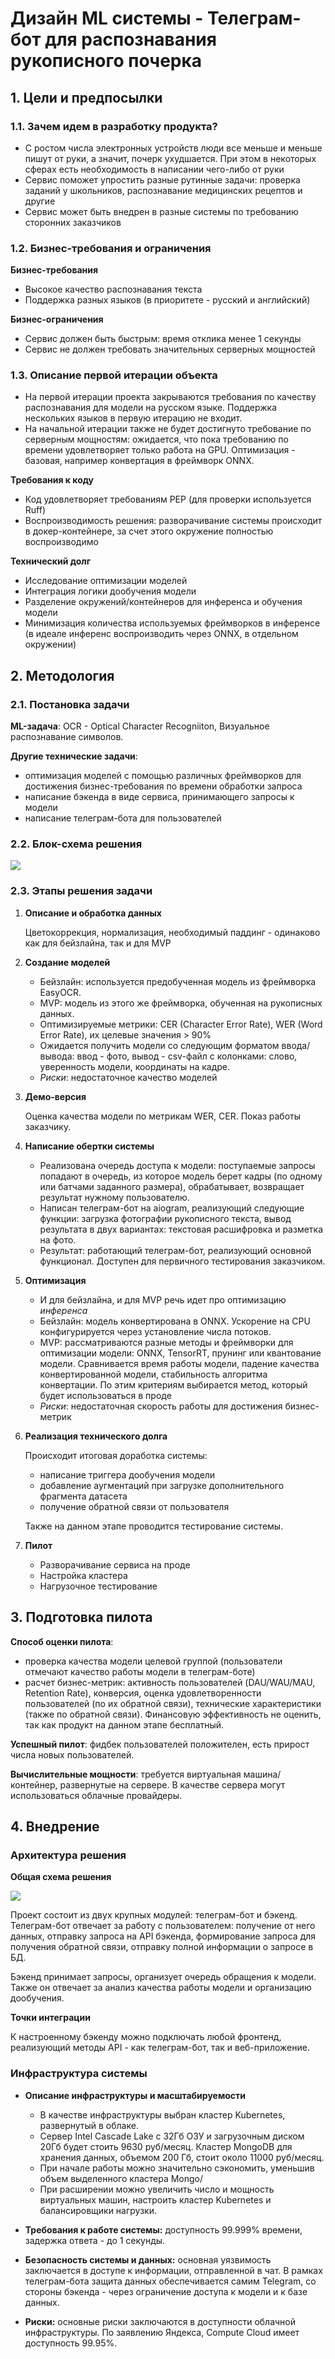 # Дизайн ML системы - Телеграм-бот для распознавания рукописного почерка

## 1. Цели и предпосылки 
### 1.1. Зачем идем в разработку продукта?  

- С ростом числа электронных устройств люди все меньше и меньше пишут от руки, а значит, почерк ухудшается. При этом в некоторых сферах есть необходимость в написании чего-либо от руки
- Сервис поможет упростить разные рутинные задачи: проверка заданий у школьников, распознавание медицинских рецептов и другие
- Сервис может быть внедрен в разные системы по требованию сторонних заказчиков

### 1.2. Бизнес-требования и ограничения  
**Бизнес-требования**
- Высокое качество распознавания текста
- Поддержка разных языков (в приоритете - русский и английский)

**Бизнес-ограничения**
- Сервис должен быть быстрым: время отклика менее 1 секунды
- Сервис не должен требовать значительных серверных мощностей

### 1.3. Описание первой итерации объекта

- На первой итерации проекта закрываются требования по качеству распознавания для модели на русском языке. Поддержка нескольких языков в первую итерацию не входит.
- На начальной итерации также не будет достигнуто требование по серверным мощностям: ожидается, что пока требованию по времени удовлетворяет только работа на GPU. Оптимизация - базовая, например конвертация в фреймворк ONNX.

**Требования к коду**
- Код удовлетворяет требованиям PEP (для проверки используется Ruff)
- Воспроизводимость решения: разворачивание системы происходит в докер-контейнере, за счет этого окружение полностью воспроизводимо

**Технический долг**
- Исследование оптимизации моделей
- Интеграция логики дообучения модели
- Разделение окружений/контейнеров для инференса и обучения модели
- Минимизация количества используемых фреймворков в инференсе (в идеале инференс воспроизводить через ONNX, в отдельном окружении)


## 2. Методология

### 2.1. Постановка задачи  

**ML-задача**: OCR - Optical Character Recogniiton, Визуальное распознавание символов. 

**Другие технические задачи**: 
- оптимизация моделей с помощью различных фреймворков для достижения бизнес-требования по времени обработки запроса
- написание бэкенда в виде сервиса, принимающего запросы к модели
- написание телеграм-бота для пользователей

### 2.2. Блок-схема решения  

<img src="../assets/block-scheme.png">

### 2.3. Этапы решения задачи 

1. **Описание и обработка данных** 
    
    Цветокоррекция, нормализация, необходимый паддинг - одинаково как для бейзлайна, так и для MVP

2. **Создание моделей** 
    
    * Бейзлайн: используется предобученная модель из фреймворка EasyOCR. 
    * MVP: модель из этого же фреймворка, обученная на рукописных данных.
    * Оптимизируемые метрики: CER (Character Error Rate), WER (Word Error Rate), их целевые значения > 90%
    * Ожидается получить модели со следующим форматом ввода/вывода: ввод - фото, вывод - csv-файл с колонками: слово, уверенность модели, координаты на кадре.
    * *Риски*: недостаточное качество моделей

3. **Демо-версия** 
    
    Оценка качества модели по метрикам WER, CER. Показ работы заказчику.

4. **Написание обертки системы**
    * Реализована очередь доступа к модели: поступаемые запросы попадают в очередь, из которое модель берет кадры (по одному или батчами заданного размера), обрабатывает, возвращает результат нужному пользователю.
    * Написан телеграм-бот на aiogram, реализующий следующие функции: загрузка фотографии рукописного текста, вывод результата в двух вариантах: текстовая расшифровка и разметка на фото.
    * Результат: работающий телеграм-бот, реализующий основной функционал. Доступен для первичного тестирования заказчиком.

5. **Оптимизация**
    * И для бейзлайна, и для MVP речь идет про оптимизацию *инференса*
    * Бейзлайн: модель конвертирована в ONNX. Ускорение на CPU конфигурируется через установление числа потоков.
    * MVP: рассматриваются разные методы и фреймворки для оптимизации модели: ONNX, TensorRT, прунинг или квантование модели. Сравнивается время работы модели, падение качества конвертированной модели, стабильность алгоритма конвертации. По этим критериям выбирается метод, который будет использоваться в проде
    * *Риски*: недостаточная скорость работы для достижения бизнес-метрик

6. **Реализация технического долга**

    Происходит итоговая доработка системы: 
    * написание триггера дообучения модели
    * добавление аугментаций при загрузке дополнительного фрагмента датасета
    * получение обратной связи от пользователя
    
    Также на данном этапе проводится тестирование системы.

7. **Пилот**
    * Разворачивание сервиса на проде
    * Настройка кластера
    * Нагрузочное тестирование


## 3. Подготовка пилота  
  
**Способ оценки пилота**: 
* проверка качества модели целевой группой (пользователи отмечают качество работы модели в телеграм-боте)
* расчет бизнеc-метрик: активность пользователей (DAU/WAU/MAU, Retention Rate), конверсия, оценка удовлетворенности пользователей (по их обратной связи), технические характеристики (также по обратной связи). Финансовую эффективность не оценить, так как продукт на данном этапе бесплатный.

**Успешный пилот**: фидбек пользователей положителен, есть прирост числа новых пользователей.

**Вычислительные мощности**: требуется виртуальная машина/контейнер, развернутые на сервере. В качестве сервера могут использоваться облачные провайдеры.


## 4. Внедрение 
  
### Архитектура решения   
  
**Общая схема решения**

<img src="../assets/project-architecture.png">

Проект состоит из двух крупных модулей: телеграм-бот и бэкенд. Телеграм-бот отвечает за работу с пользователем: получение от него данных, отправку запроса на API бэкенда, формирование запроса для получения обратной связи, отправку полной информации о запросе в БД.

Бэкенд принимает запросы, организует очередь обращения к модели. Также он отвечает за анализ качества работы модели и организацию дообучения. 

**Точки интеграции**

К настроенному бэкенду можно подключать любой фронтенд, реализующий методы API - как телеграм-бот, так и веб-приложение.

### Инфраструктура системы

* **Описание инфраструктуры и масштабируемости**
    - В качестве инфраструктуры выбран кластер Kubernetes, развернутый в облаке. 
    - Сервер Intel Cascade Lake c 32Гб ОЗУ и загрузочным диском 20Гб будет стоить 9630 руб/месяц. Кластер MongoDB для хранения данных, объемом 200 Гб, стоит около 11000 руб/месяц.
    - При начале работы можно значительно сэкономить, уменьшив объем выделенного кластера Mongo/
    - При расширении можно увеличить число и мощность виртуальных машин, настроить кластер Kubernetes и балансировщики нагрузки.


* **Требования к работе системы:** доступность 99.999% времени, задержка ответа - до 1 секунды.

* **Безопасность системы и данных:** основная уязвимость заключается в доступе к информации, отправленной в чат. В рамках телеграм-бота защита данных обеспечивается самим Telegram, со стороны бэкенда - через ограничение доступа к модели и к базе данных.
  
* **Риски:** основные риски заключаются в доступности облачной инфраструктуры. По заявлению Яндекса, Compute Cloud имеет доступность 99.95%.